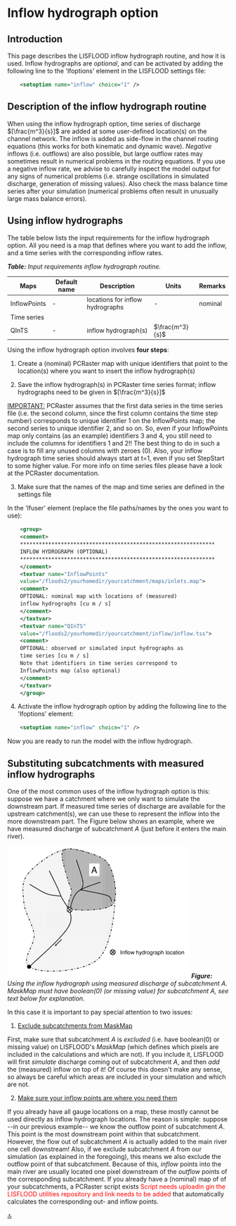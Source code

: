 # Inflow hydrograph option

## Introduction

This page describes the LISFLOOD inflow hydrograph routine, and how it is used. Inflow hydrographs are *optional*, and can be activated by adding the following line to the 'lfoptions' element in the LISFLOOD settings file:

```xml
	<setoption name="inflow" choice="1" />
```



## Description of the inflow hydrograph routine

When using the inflow hydrograph option, time series of discharge $[\frac{m^3}{s}]$ are added at some user-defined location(s) on the channel network. The inflow is added as side-flow in the channel routing equations (this works for both kinematic and dynamic wave). *Negative* inflows (i.e. outflows) are also possible, but large outflow rates may sometimes result in numerical problems in the routing equations. If you use a negative inflow rate, we advise to carefully inspect the model output for any signs of numerical problems (i.e. strange oscillations in simulated discharge, generation of missing values). Also check the mass balance time series after your simulation (numerical problems often result in unusually large mass balance errors).



## Using inflow hydrographs 

The table below lists the input requirements for the inflow hydrograph option. All you need is a map that defines where you want to add the inflow, and a time series with the corresponding inflow rates.

***Table:*** *Input requirements inflow hydrograph routine.*                                                                     

| Maps         | Default name | Description                      | Units           | Remarks |
| ------------ | ------------ | -------------------------------- | --------------- | ------- |
| InflowPoints | -            | locations for inflow hydrographs | -               | nominal |
| Time series  |              |                                  |                 |         |
| QInTS        | -            | inflow hydrograph(s)             | $\frac{m^3}{s}$ |         |



Using the inflow hydrograph option involves **four steps**:

1) Create a (nominal) PCRaster map with unique identifiers that point to the location(s) where you want to insert the inflow hydrograph(s)

2) Save the inflow hydrograph(s) in PCRaster time series format; inflow hydrographs need to be given in $[\frac{m^3}{s}]$

<u>IMPORTANT:</u> PCRaster assumes that the first data series in the time series file (i.e. the second column, since the first column contains the time step number) corresponds to unique identifier 1 on the InflowPoints map; the second series to unique identifier 2, and so on. So, even if your InflowPoints map only contains (as an example) identifiers 3 and 4, you still need to include the columns for identifiers 1 and 2!! The best thing to do in such a case is to fill any unused columns with zeroes (0). Also, your inflow hydrograph time series should always start at t=1, even if you set StepStart to some higher value. For more info on time series files please have a look at the PCRaster documentation.

3) Make sure that the names of the map and time series are defined in the settings file

In the 'lfuser' element (replace the file paths/names by the ones you want to use):

```xml
	<group>                                                             
	<comment>                                                           
	**************************************************************               
	INFLOW HYDROGRAPH (OPTIONAL)                                          
	**************************************************************               
	</comment>                                                          
	<textvar name="InflowPoints"                                       
	value="/floods2/yourhomedir/yourcatchment/maps/inlets.map">        
	<comment>                                                           
	OPTIONAL: nominal map with locations of (measured)                    
	inflow hydrographs [cu m / s]                                       
	</comment>                                                          
	</textvar>                                                          
	<textvar name="QInTS"                                              
	value="/floods2/yourhomedir/yourcatchment/inflow/inflow.tss">      
	<comment>                                                           
	OPTIONAL: observed or simulated input hydrographs as                  
	time series [cu m / s]                                              
	Note that identifiers in time series correspond to                    
	InflowPoints map (also optional)                                      
	</comment>                                                          
	</textvar>                                                          
	</group>                                                            
```

4)  Activate the inflow hydrograph option by adding the following line to the 'lfoptions' element:

```xml
	<setoption name="inflow" choice="1" />
```

Now you are ready to run the model with the inflow hydrograph.



## Substituting subcatchments with measured inflow hydrographs

One of the most common uses of the inflow hydrograph option is this: suppose we have a catchment where we only want to simulate the downstream part. If measured time series of discharge are available for the upstream catchment(s), we can use these to represent the inflow into the more downstream part. The Figure below shows an example, where we have measured discharge of subcatchment *A* (just before it enters the main river). 



![inflow hydrograph](../media/image46-resize.png)
***Figure:*** *Using the inflow hydrograph using measured discharge of subcatchment A. MaskMap must have boolean(0) (or missing value) for subcatchment A, see text below for explanation.*



In this case it is important to pay special attention to two issues:

1) <u>Exclude subcatchments from MaskMap</u>

First, make sure that subcatchment *A* is *excluded* (i.e. have boolean(0) or missing value) on LISFLOOD's *MaskMap* (which defines which pixels are included in the calculations and which are not). If you include it, LISFLOOD will first *simulate* discharge coming out of subcatchment *A*, and then *add* the (measured) inflow on top of it! Of course this doesn't make any sense, so always be careful which areas are included in your simulation and which are not.

2) <u>Make sure your inflow points are where you need them</u>

If you already have all gauge locations on a map, these mostly cannot be used directly as inflow hydrograph locations. The reason is simple: suppose --in our previous example-- we know the outflow point of subcatchment *A*. This point is the most downstream point within that subcatchment. However, the flow out of subcatchment *A* is actually added to the main river one cell downstream! Also, if we exclude subcatchment *A* from our simulation (as explained in the foregoing), this means we also exclude the outflow point of that subcatchment. Because of this, *inflow* points into the main river are usually located
one pixel downstream of the *outflow* points of the corresponding subcatchment. If you already have a (nominal) map of of your subcatchments, a PCRaster script exists <span style="color:red"> Script needs uploadin gin the LISFLOOD utilities repository and link needs to be added</span> that automatically calculates the corresponding out- and inflow points.


[🔝](#top)
